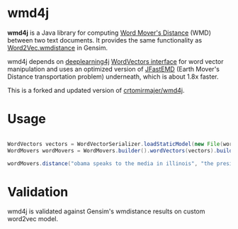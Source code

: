 # wmd4j

**wmd4j** is a Java library for computing [Word Mover's Distance](https://github.com/mkusner/wmd) (WMD) between two text documents. It provides the same functionality as [Word2Vec.wmdistance](https://radimrehurek.com/gensim/models/word2vec.html#gensim.models.word2vec.Word2Vec.wmdistance) in Gensim.

wmd4j depends on [deeplearning4j](https://deeplearning4j.konduit.ai/) [WordVectors interface](https://javadoc.io/doc/org.deeplearning4j/deeplearning4j-nlp/latest/org/deeplearning4j/models/embeddings/wordvectors/WordVectors.html) for word vector manipulation and uses an optimized version of [JFastEMD](https://github.com/telmomenezes/JFastEMD) (Earth Mover's Distance transportation problem) underneath, which is about 1.8x faster.

This is a forked and updated version of [crtomirmajer/wmd4j](https://github.com/crtomirmajer/wmd4j).

# Usage

```java

WordVectors vectors = WordVectorSerializer.loadStaticModel(new File(word2vecPath));
WordMovers wordMovers = WordMovers.builder().wordVectors(vectors).build();

wordMovers.distance("obama speaks to the media in illinois", "the president greets the press in chicago");
```

# Validation

wmd4j is validated against Gensim's wmdistance results on custom word2vec model.
